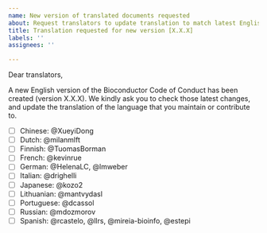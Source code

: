 ```yaml
---
name: New version of translated documents requested
about: Request translators to update translation to match latest English version.
title: Translation requested for new version [X.X.X]
labels: ''
assignees: ''

---
```


Dear translators,

A new English version of the Bioconductor Code of Conduct has been created (version X.X.X).
We kindly ask you to check those latest changes, and update the translation of the language that you maintain or contribute to.

- [ ] Chinese: @XueyiDong
- [ ] Dutch: @milanmlft
- [ ] Finnish: @TuomasBorman
- [ ] French: @kevinrue
- [ ] German: @HelenaLC, @lmweber
- [ ] Italian: @drighelli
- [ ] Japanese: @kozo2
- [ ] Lithuanian: @mantvydasl
- [ ] Portuguese: @dcassol
- [ ] Russian: @mdozmorov
- [ ] Spanish: @rcastelo, @llrs, @mireia-bioinfo, @estepi

